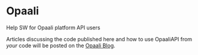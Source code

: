 # Opaali
Help SW for Opaali platform API users

Articles discussing the code published here and how to use OpaaliAPI from _your_ code will be posted on the [Opaali Blog](https://miikos.github.io/Opaali/).
